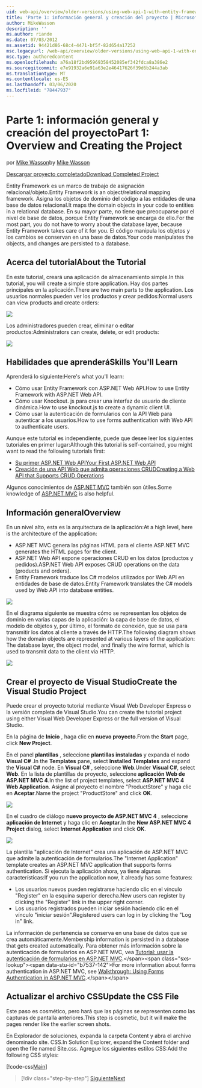 ```yaml
---
uid: web-api/overview/older-versions/using-web-api-1-with-entity-framework-5/using-web-api-with-entity-framework-part-1
title: 'Parte 1: información general y creación del proyecto | Microsoft Docs'
author: MikeWasson
description: ''
ms.author: riande
ms.date: 07/03/2012
ms.assetid: 94421d86-68c4-4471-bf5f-82d654a17252
msc.legacyurl: /web-api/overview/older-versions/using-web-api-1-with-entity-framework-5/using-web-api-with-entity-framework-part-1
msc.type: authoredcontent
ms.openlocfilehash: a76a18f2bd95969358452085ef342fdca8a386e2
ms.sourcegitcommit: e7e91932a6e91a63e2e46417626f39d6b244a3ab
ms.translationtype: MT
ms.contentlocale: es-ES
ms.lasthandoff: 03/06/2020
ms.locfileid: "78447937"
---
```

# <a name="part-1-overview-and-creating-the-project"></a><span data-ttu-id="b7537-102">Parte 1: información general y creación del proyecto</span><span class="sxs-lookup"><span data-stu-id="b7537-102">Part 1: Overview and Creating the Project</span></span>

<span data-ttu-id="b7537-103">por [Mike Wasson](https://github.com/MikeWasson)</span><span class="sxs-lookup"><span data-stu-id="b7537-103">by [Mike Wasson](https://github.com/MikeWasson)</span></span>

[<span data-ttu-id="b7537-104">Descargar proyecto completado</span><span class="sxs-lookup"><span data-stu-id="b7537-104">Download Completed Project</span></span>](https://code.msdn.microsoft.com/ASP-NET-Web-API-with-afa30545)

<span data-ttu-id="b7537-105">Entity Framework es un marco de trabajo de asignación relacional/objeto.</span><span class="sxs-lookup"><span data-stu-id="b7537-105">Entity Framework is an object/relational mapping framework.</span></span> <span data-ttu-id="b7537-106">Asigna los objetos de dominio del código a las entidades de una base de datos relacional.</span><span class="sxs-lookup"><span data-stu-id="b7537-106">It maps the domain objects in your code to entities in a relational database.</span></span> <span data-ttu-id="b7537-107">En su mayor parte, no tiene que preocuparse por el nivel de base de datos, porque Entity Framework se encarga de ello.</span><span class="sxs-lookup"><span data-stu-id="b7537-107">For the most part, you do not have to worry about the database layer, because Entity Framework takes care of it for you.</span></span> <span data-ttu-id="b7537-108">El código manipula los objetos y los cambios se conservan en una base de datos.</span><span class="sxs-lookup"><span data-stu-id="b7537-108">Your code manipulates the objects, and changes are persisted to a database.</span></span>

## <a name="about-the-tutorial"></a><span data-ttu-id="b7537-109">Acerca del tutorial</span><span class="sxs-lookup"><span data-stu-id="b7537-109">About the Tutorial</span></span>

<span data-ttu-id="b7537-110">En este tutorial, creará una aplicación de almacenamiento simple.</span><span class="sxs-lookup"><span data-stu-id="b7537-110">In this tutorial, you will create a simple store application.</span></span> <span data-ttu-id="b7537-111">Hay dos partes principales en la aplicación.</span><span class="sxs-lookup"><span data-stu-id="b7537-111">There are two main parts to the application.</span></span> <span data-ttu-id="b7537-112">Los usuarios normales pueden ver los productos y crear pedidos:</span><span class="sxs-lookup"><span data-stu-id="b7537-112">Normal users can view products and create orders:</span></span>

![](using-web-api-with-entity-framework-part-1/_static/image1.png)

<span data-ttu-id="b7537-113">Los administradores pueden crear, eliminar o editar productos:</span><span class="sxs-lookup"><span data-stu-id="b7537-113">Administrators can create, delete, or edit products:</span></span>

![](using-web-api-with-entity-framework-part-1/_static/image2.png)

## <a name="skills-youll-learn"></a><span data-ttu-id="b7537-114">Habilidades que aprenderá</span><span class="sxs-lookup"><span data-stu-id="b7537-114">Skills You'll Learn</span></span>

<span data-ttu-id="b7537-115">Aprenderá lo siguiente:</span><span class="sxs-lookup"><span data-stu-id="b7537-115">Here's what you'll learn:</span></span>

- <span data-ttu-id="b7537-116">Cómo usar Entity Framework con ASP.NET Web API.</span><span class="sxs-lookup"><span data-stu-id="b7537-116">How to use Entity Framework with ASP.NET Web API.</span></span>
- <span data-ttu-id="b7537-117">Cómo usar Knockout. js para crear una interfaz de usuario de cliente dinámica.</span><span class="sxs-lookup"><span data-stu-id="b7537-117">How to use knockout.js to create a dynamic client UI.</span></span>
- <span data-ttu-id="b7537-118">Cómo usar la autenticación de formularios con la API Web para autenticar a los usuarios.</span><span class="sxs-lookup"><span data-stu-id="b7537-118">How to use forms authentication with Web API to authenticate users.</span></span>

<span data-ttu-id="b7537-119">Aunque este tutorial es independiente, puede que desee leer los siguientes tutoriales en primer lugar:</span><span class="sxs-lookup"><span data-stu-id="b7537-119">Although this tutorial is self-contained, you might want to read the following tutorials first:</span></span>

- [<span data-ttu-id="b7537-120">Su primer ASP.NET Web API</span><span class="sxs-lookup"><span data-stu-id="b7537-120">Your First ASP.NET Web API</span></span>](../../getting-started-with-aspnet-web-api/tutorial-your-first-web-api.md)
- [<span data-ttu-id="b7537-121">Creación de una API Web que admita operaciones CRUD</span><span class="sxs-lookup"><span data-stu-id="b7537-121">Creating a Web API that Supports CRUD Operations</span></span>](../creating-a-web-api-that-supports-crud-operations.md)

<span data-ttu-id="b7537-122">Algunos conocimientos de [ASP.NET MVC](../../../../mvc/index.md) también son útiles.</span><span class="sxs-lookup"><span data-stu-id="b7537-122">Some knowledge of [ASP.NET MVC](../../../../mvc/index.md) is also helpful.</span></span>

## <a name="overview"></a><span data-ttu-id="b7537-123">Información general</span><span class="sxs-lookup"><span data-stu-id="b7537-123">Overview</span></span>

<span data-ttu-id="b7537-124">En un nivel alto, esta es la arquitectura de la aplicación:</span><span class="sxs-lookup"><span data-stu-id="b7537-124">At a high level, here is the architecture of the application:</span></span>

- <span data-ttu-id="b7537-125">ASP.NET MVC genera las páginas HTML para el cliente.</span><span class="sxs-lookup"><span data-stu-id="b7537-125">ASP.NET MVC generates the HTML pages for the client.</span></span>
- <span data-ttu-id="b7537-126">ASP.NET Web API expone operaciones CRUD en los datos (productos y pedidos).</span><span class="sxs-lookup"><span data-stu-id="b7537-126">ASP.NET Web API exposes CRUD operations on the data (products and orders).</span></span>
- <span data-ttu-id="b7537-127">Entity Framework traduce los C# modelos utilizados por Web API en entidades de base de datos.</span><span class="sxs-lookup"><span data-stu-id="b7537-127">Entity Framework translates the C# models used by Web API into database entities.</span></span>

![](using-web-api-with-entity-framework-part-1/_static/image3.png)

<span data-ttu-id="b7537-128">En el diagrama siguiente se muestra cómo se representan los objetos de dominio en varias capas de la aplicación: la capa de base de datos, el modelo de objetos y, por último, el formato de conexión, que se usa para transmitir los datos al cliente a través de HTTP.</span><span class="sxs-lookup"><span data-stu-id="b7537-128">The following diagram shows how the domain objects are represented at various layers of the application: The database layer, the object model, and finally the wire format, which is used to transmit data to the client via HTTP.</span></span>

![](using-web-api-with-entity-framework-part-1/_static/image4.png)

## <a name="create-the-visual-studio-project"></a><span data-ttu-id="b7537-129">Crear el proyecto de Visual Studio</span><span class="sxs-lookup"><span data-stu-id="b7537-129">Create the Visual Studio Project</span></span>

<span data-ttu-id="b7537-130">Puede crear el proyecto tutorial mediante Visual Web Developer Express o la versión completa de Visual Studio.</span><span class="sxs-lookup"><span data-stu-id="b7537-130">You can create the tutorial project using either Visual Web Developer Express or the full version of Visual Studio.</span></span>

<span data-ttu-id="b7537-131">En la página de **Inicio** , haga clic en **nuevo proyecto**.</span><span class="sxs-lookup"><span data-stu-id="b7537-131">From the **Start** page, click **New Project**.</span></span>

<span data-ttu-id="b7537-132">En el panel **plantillas** , seleccione **plantillas instaladas** y expanda el nodo **Visual C#**  .</span><span class="sxs-lookup"><span data-stu-id="b7537-132">In the **Templates** pane, select **Installed Templates** and expand the **Visual C#** node.</span></span> <span data-ttu-id="b7537-133">En **Visual C#** , seleccione **Web**.</span><span class="sxs-lookup"><span data-stu-id="b7537-133">Under **Visual C#**, select **Web**.</span></span> <span data-ttu-id="b7537-134">En la lista de plantillas de proyecto, seleccione **aplicación Web de ASP.NET MVC 4**.</span><span class="sxs-lookup"><span data-stu-id="b7537-134">In the list of project templates, select **ASP.NET MVC 4 Web Application**.</span></span> <span data-ttu-id="b7537-135">Asigne al proyecto el nombre "ProductStore" y haga clic en **Aceptar**.</span><span class="sxs-lookup"><span data-stu-id="b7537-135">Name the project "ProductStore" and click **OK**.</span></span>

![](using-web-api-with-entity-framework-part-1/_static/image5.png)

<span data-ttu-id="b7537-136">En el cuadro de diálogo **nuevo proyecto de ASP.NET MVC 4** , seleccione **aplicación de Internet** y haga clic en **Aceptar**.</span><span class="sxs-lookup"><span data-stu-id="b7537-136">In the **New ASP.NET MVC 4 Project** dialog, select **Internet Application** and click **OK**.</span></span>

![](using-web-api-with-entity-framework-part-1/_static/image6.png)

<span data-ttu-id="b7537-137">La plantilla "aplicación de Internet" crea una aplicación de ASP.NET MVC que admite la autenticación de formularios.</span><span class="sxs-lookup"><span data-stu-id="b7537-137">The "Internet Application" template creates an ASP.NET MVC application that supports forms authentication.</span></span> <span data-ttu-id="b7537-138">Si ejecuta la aplicación ahora, ya tiene algunas características:</span><span class="sxs-lookup"><span data-stu-id="b7537-138">If you run the application now, it already has some features:</span></span>

- <span data-ttu-id="b7537-139">Los usuarios nuevos pueden registrarse haciendo clic en el vínculo "Register" en la esquina superior derecha.</span><span class="sxs-lookup"><span data-stu-id="b7537-139">New users can register by clicking the "Register" link in the upper right corner.</span></span>
- <span data-ttu-id="b7537-140">Los usuarios registrados pueden iniciar sesión haciendo clic en el vínculo "iniciar sesión".</span><span class="sxs-lookup"><span data-stu-id="b7537-140">Registered users can log in by clicking the "Log in" link.</span></span>

<span data-ttu-id="b7537-141">La información de pertenencia se conserva en una base de datos que se crea automáticamente.</span><span class="sxs-lookup"><span data-stu-id="b7537-141">Membership information is persisted in a database that gets created automatically.</span></span> <span data-ttu-id="b7537-142">Para obtener más información sobre la autenticación de formularios en ASP.NET MVC, vea [Tutorial: usar la autenticación de formularios en ASP.NET MVC](https://msdn.microsoft.com/library/ff398049(VS.98).aspx).</span><span class="sxs-lookup"><span data-stu-id="b7537-142">For more information about forms authentication in ASP.NET MVC, see [Walkthrough: Using Forms Authentication in ASP.NET MVC](https://msdn.microsoft.com/library/ff398049(VS.98).aspx).</span></span>

## <a name="update-the-css-file"></a><span data-ttu-id="b7537-143">Actualizar el archivo CSS</span><span class="sxs-lookup"><span data-stu-id="b7537-143">Update the CSS File</span></span>

<span data-ttu-id="b7537-144">Este paso es cosmético, pero hará que las páginas se representen como las capturas de pantalla anteriores.</span><span class="sxs-lookup"><span data-stu-id="b7537-144">This step is cosmetic, but it will make the pages render like the earlier screen shots.</span></span>

<span data-ttu-id="b7537-145">En Explorador de soluciones, expanda la carpeta Content y abra el archivo denominado site. CSS.</span><span class="sxs-lookup"><span data-stu-id="b7537-145">In Solution Explorer, expand the Content folder and open the file named Site.css.</span></span> <span data-ttu-id="b7537-146">Agregue los siguientes estilos CSS:</span><span class="sxs-lookup"><span data-stu-id="b7537-146">Add the following CSS styles:</span></span>

[!code-css[Main](using-web-api-with-entity-framework-part-1/samples/sample1.css)]

> [!div class="step-by-step"]
> [<span data-ttu-id="b7537-147">Siguiente</span><span class="sxs-lookup"><span data-stu-id="b7537-147">Next</span></span>](using-web-api-with-entity-framework-part-2.md)
